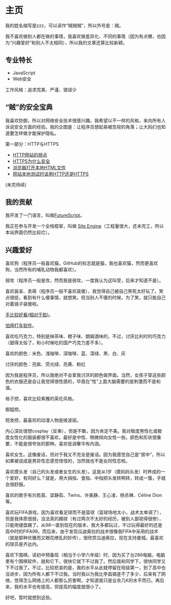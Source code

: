 主页
========

我的姓名缩写是zzz，可以读作“贼贼贼”，所以外号是：贼。

我不喜欢做别人都在做的事情，我喜欢做差异化、不同的事情（因为有点懒，也因为“兴趣爱好”和别人不太相同），所以我的文章还算比较新颖。

专业特长
------------

- JavaScript
- Web安全

工作风格：追求完美、严谨、错误少

“贼”的安全宝典
----------------

我喜欢防御，所以对网络安全技术很感兴趣。我希望以不一样的风格，来向所有人诉说安全方面的经验。我的企图是：让程序员想起易被忽视的角落；让大妈们也知道要怎样做才能保护隐私。

第一部分：HTTP与HTTPS

- [HTTP网站的弱点](/40-http的弱点)
- [HTTPS为什么安全](/42-https为什么安全)
- [浏览器打开本地HTML文件](/41-浏览器打开本地html文件)
- [网站本地测试时该用HTTP还是HTTPS](/35-网站本地测试时该用http还是https)

(未完待续)

我的贡献
------------

我开发了一门语言，叫做[FutureScript](https://futurescript.org/)。

我正在参与开发一个全栈框架，叫做 [Site Engine](http://zizisoft.com/site)（工程量很大，还未完工，所以本站界面仍然比较烂）。

兴趣爱好
---------

喜欢狗（程序员一般喜欢猫，GitHub的标志就是猫，我也喜欢猫，然而更喜欢狗，当然所有的哺乳动物我都喜欢）。

弱攻（程序员一般是攻，然而我是弱攻，一度我认为这叫受，后来才知道不是）。

喜欢装呆、卖萌（程序员一般不喜欢装傻），我觉得自己被自己笑死太好玩了。笑点很低，看到有什么傻事情，就想笑。但当别人不傻的时候，为了笑，就只能自己对着镜子装傻啦。

[手比较好看(相对于脸)](/27-手)。

[怕用打车软件](/28-怕滴滴)。

喜欢吃巧克力，特别是抹茶味、橙子味、朗姆酒味的，不过，讨厌比利时的巧克力（甜得太俗了，和小时候吃的国产巧克力差不多）。

喜欢的颜色：米色、浅咖啡、深咖啡、蓝、深绿、黑、白、灰

讨厌的颜色：亮紫、荧光绿、亮黄、粉红

因为我是程序员，所以我绝对不会拿我讨厌的颜色做界面。当然，女孩子穿这些颜色的衣服还是会让我觉得很性感的，毕竟在“性”上面大脑需要的是刺激而不是和谐。

格子控，喜欢比较素雅的英伦风格。

御姐控。

短发控，最喜欢的动漫人物是绫波丽。

内心深处很想cosplay（反串），但是不敢，因为肯定不美。我对极度男性化或极度女性化的服装都很不喜欢，最好是中性、稍微倾向女性一些。颜色和形状很重要，不能是很夸张的那种。喜欢低调奢华有内涵。

喜欢女生。这像废话，但对于我又不完全是废话。因为我感觉自己是“居中”，所以如果被说成是男异性恋感觉怪怪的，当然我也不是女同性恋啦。

喜欢摸头发（自己的头发或者女生的头发）。这是从1岁（摸妈妈头发）时养成的一个爱好，有同好么？就是，用大拇指、食指、中指把头发转啊转，转成一簇，手就会很舒服。

喜欢的歌手有刘若英、梁静茹、Twins、许美静、王心凌、杨丞琳、Céline Dion 等。

喜欢玩FIFA游戏，因为喜欢看足球而不是篮球（篮球场地太小，战术太单调了），但是我体质很弱，没法真的踢球（有过两次不太好的经历，被别人鄙视得很惨），只能用键盘踢了。从98一直到现在的版本，我大多都玩过，不过玩得最好的还是高中时的FIFA99。而后来，由于发现瓜迪奥拉的战术很像我FIFA中采用的战术（就是那种优雅而又眼花缭乱的妙传），很欣赏瓜迪奥拉，现在支持曼城。最喜欢的球员是齐达内。

喜欢下围棋。读初中预备班（相当于小学六年级）时，因为买了台286电脑，电脑里有个围棋软件，就和它下，很快它就下不过我了。然后我和同学下，很快同学又下不过我了。不过，比较悲哀的是，我的水平从此就停留在班级第一，到了高中也没进步，因为所有人都下不过我。当时我以为我比李昌镐差不了多少，后来有了网络，觉得怎么网络上的人都那么厉害啊，才知道我只是业余几K的水平而已。再后来，我的水平也有提高，但提高的幅度就很小了。

好吧，暂时就想到这些。
